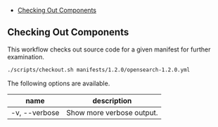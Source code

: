 - [Checking Out Components](#checking-out-components)

## Checking Out Components

This workflow checks out source code for a given manifest for further examination.

```bash
./scripts/checkout.sh manifests/1.2.0/opensearch-1.2.0.yml
```

The following options are available.

| name               | description                                                             |
|--------------------|-------------------------------------------------------------------------|
| -v, --verbose      | Show more verbose output.                                               |
